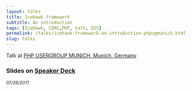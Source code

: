```yaml
---
layout: talks
title: IceHawk framework
subtitle: An introduction
tags: [IceHawk, CQRS,PHP, talk, OSS]
permalink: /talks/icehawk-framework-an-introduction-phpugmunich.html
slug: talks
---
```


Talk at [PHP USERGROUP MUNICH, Munich, Germany](https://www.meetup.com/phpugmunich/) 

### Slides on [Speaker Deck](https://speakerdeck.com/hollodotme)

<script async class="speakerdeck-embed" data-id="acc2f83cacfc4a539e8c62a9712352a2" data-ratio="1.77777777777778" src="//speakerdeck.com/assets/embed.js"></script>

<small>07/26/2017</small>

